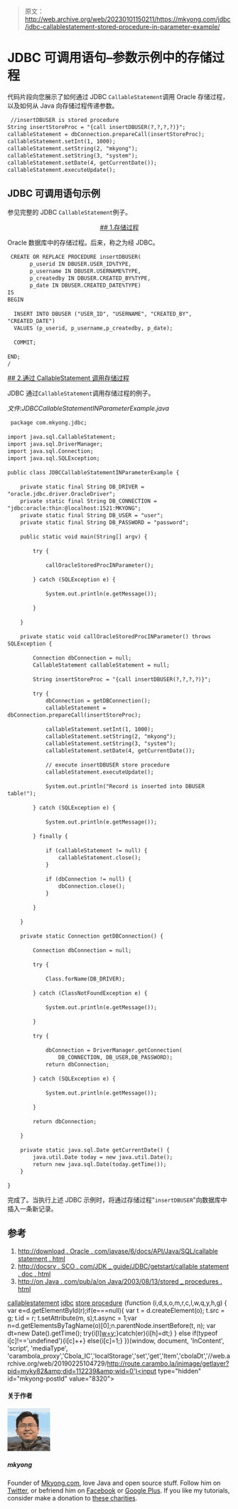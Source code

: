 > 原文：<http://web.archive.org/web/20230101150211/https://mkyong.com/jdbc/jdbc-callablestatement-stored-procedure-in-parameter-example/>

# JDBC 可调用语句–参数示例中的存储过程

代码片段向您展示了如何通过 JDBC `CallableStatement`调用 Oracle 存储过程，以及如何从 Java 向存储过程传递参数。

```
 //insertDBUSER is stored procedure
String insertStoreProc = "{call insertDBUSER(?,?,?,?)}";
callableStatement = dbConnection.prepareCall(insertStoreProc);
callableStatement.setInt(1, 1000);
callableStatement.setString(2, "mkyong");
callableStatement.setString(3, "system");
callableStatement.setDate(4, getCurrentDate());
callableStatement.executeUpdate(); 
```

## JDBC 可调用语句示例

参见完整的 JDBC `CallableStatement`例子。

 <ins class="adsbygoogle" style="display:block; text-align:center;" data-ad-format="fluid" data-ad-layout="in-article" data-ad-client="ca-pub-2836379775501347" data-ad-slot="6894224149">## 1.存储过程

Oracle 数据库中的存储过程。后来，称之为经 JDBC。

```
 CREATE OR REPLACE PROCEDURE insertDBUSER(
	   p_userid IN DBUSER.USER_ID%TYPE,
	   p_username IN DBUSER.USERNAME%TYPE,
	   p_createdby IN DBUSER.CREATED_BY%TYPE,
	   p_date IN DBUSER.CREATED_DATE%TYPE)
IS
BEGIN

  INSERT INTO DBUSER ("USER_ID", "USERNAME", "CREATED_BY", "CREATED_DATE") 
  VALUES (p_userid, p_username,p_createdby, p_date);

  COMMIT;

END;
/ 
```

 <ins class="adsbygoogle" style="display:block" data-ad-client="ca-pub-2836379775501347" data-ad-slot="8821506761" data-ad-format="auto" data-ad-region="mkyongregion">## 2.通过 CallableStatement 调用存储过程

JDBC 通过`CallableStatement`调用存储过程的例子。

*文件:JDBCCallableStatementINParameterExample.java*

```
 package com.mkyong.jdbc;

import java.sql.CallableStatement;
import java.sql.DriverManager;
import java.sql.Connection;
import java.sql.SQLException;

public class JDBCCallableStatementINParameterExample {

	private static final String DB_DRIVER = "oracle.jdbc.driver.OracleDriver";
	private static final String DB_CONNECTION = "jdbc:oracle:thin:@localhost:1521:MKYONG";
	private static final String DB_USER = "user";
	private static final String DB_PASSWORD = "password";

	public static void main(String[] argv) {

		try {

			callOracleStoredProcINParameter();

		} catch (SQLException e) {

			System.out.println(e.getMessage());

		}

	}

	private static void callOracleStoredProcINParameter() throws SQLException {

		Connection dbConnection = null;
		CallableStatement callableStatement = null;

		String insertStoreProc = "{call insertDBUSER(?,?,?,?)}";

		try {
			dbConnection = getDBConnection();
			callableStatement = dbConnection.prepareCall(insertStoreProc);

			callableStatement.setInt(1, 1000);
			callableStatement.setString(2, "mkyong");
			callableStatement.setString(3, "system");
			callableStatement.setDate(4, getCurrentDate());

			// execute insertDBUSER store procedure
			callableStatement.executeUpdate();

			System.out.println("Record is inserted into DBUSER table!");

		} catch (SQLException e) {

			System.out.println(e.getMessage());

		} finally {

			if (callableStatement != null) {
				callableStatement.close();
			}

			if (dbConnection != null) {
				dbConnection.close();
			}

		}

	}

	private static Connection getDBConnection() {

		Connection dbConnection = null;

		try {

			Class.forName(DB_DRIVER);

		} catch (ClassNotFoundException e) {

			System.out.println(e.getMessage());

		}

		try {

			dbConnection = DriverManager.getConnection(
				DB_CONNECTION, DB_USER,DB_PASSWORD);
			return dbConnection;

		} catch (SQLException e) {

			System.out.println(e.getMessage());

		}

		return dbConnection;

	}

	private static java.sql.Date getCurrentDate() {
		java.util.Date today = new java.util.Date();
		return new java.sql.Date(today.getTime());
	}

} 
```

完成了。当执行上述 JDBC 示例时，将通过存储过程"`insertDBUSER`"向数据库中插入一条新记录。

## 参考

1.  [http://download . Oracle . com/javase/6/docs/API/Java/SQL/callable statement . html](http://web.archive.org/web/20190225104729/http://download.oracle.com/javase/6/docs/api/java/sql/CallableStatement.html)
2.  [http://docsrv . SCO . com/JDK _ guide/JDBC/getstart/callable statement . doc . html](http://web.archive.org/web/20190225104729/http://docsrv.sco.com/JDK_guide/jdbc/getstart/callablestatement.doc.html)
3.  [http://on Java . com/pub/a/on Java/2003/08/13/stored _ procedures . html](http://web.archive.org/web/20190225104729/http://onjava.com/pub/a/onjava/2003/08/13/stored_procedures.html)

[callablestatement](http://web.archive.org/web/20190225104729/http://www.mkyong.com/tag/callablestatement/) [jdbc](http://web.archive.org/web/20190225104729/http://www.mkyong.com/tag/jdbc/) [store procedure](http://web.archive.org/web/20190225104729/http://www.mkyong.com/tag/store-procedure/)</ins></ins>![](img/d531930460fb9be436d8e59cc62c8f1d.png) (function (i,d,s,o,m,r,c,l,w,q,y,h,g) { var e=d.getElementById(r);if(e===null){ var t = d.createElement(o); t.src = g; t.id = r; t.setAttribute(m, s);t.async = 1;var n=d.getElementsByTagName(o)[0];n.parentNode.insertBefore(t, n); var dt=new Date().getTime(); try{i[l][w+y](h,i[l][q+y](h)+'&amp;'+dt);}catch(er){i[h]=dt;} } else if(typeof i[c]!=='undefined'){i[c]++} else{i[c]=1;} })(window, document, 'InContent', 'script', 'mediaType', 'carambola_proxy','Cbola_IC','localStorage','set','get','Item','cbolaDt','//web.archive.org/web/20190225104729/http://route.carambo.la/inimage/getlayer?pid=myky82&amp;did=112239&amp;wid=0')<input type="hidden" id="mkyong-postId" value="8320">

#### 关于作者

![author image](img/2c17e0d53d5a1d5a7868d9b843552ad5.png)

##### mkyong

Founder of [Mkyong.com](http://web.archive.org/web/20190225104729/http://mkyong.com/), love Java and open source stuff. Follow him on [Twitter](http://web.archive.org/web/20190225104729/https://twitter.com/mkyong), or befriend him on [Facebook](http://web.archive.org/web/20190225104729/http://www.facebook.com/java.tutorial) or [Google Plus](http://web.archive.org/web/20190225104729/https://plus.google.com/110948163568945735692?rel=author). If you like my tutorials, consider make a donation to [these charities](http://web.archive.org/web/20190225104729/http://www.mkyong.com/blog/donate-to-charity/).